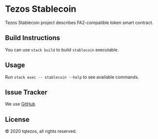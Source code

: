 # Tezos Stablecoin

Tezos Stablecoin project describes FA2-compatible token smart contract.

## Build Instructions

You can use `stack build` to build `stablecoin` executable.

## Usage

Run `stack exec -- stablecoin --help` to see available commands.

## Issue Tracker

We use [GitHub](https://github.com/tqtezos/stablecoin/issues)

## License

© 2020 tqtezos, all rights reserved.
